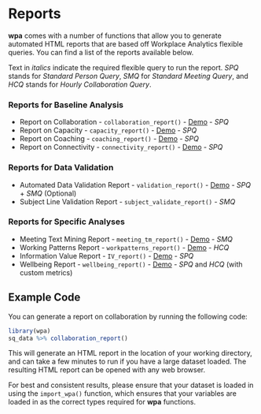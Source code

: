 # Reports

**wpa** comes with a number of functions that allow you to generate automated HTML reports that are based off Workplace Analytics flexible queries. You can find a list of the reports available below.

Text in _italics_ indicate the required flexible query to run the report. _SPQ_ stands for _Standard Person Query_, _SMQ_ for _Standard Meeting Query_, and _HCQ_ stands for _Hourly Collaboration Query_.

### Reports for Baseline Analysis

- Report on Collaboration - `collaboration_report()` - [Demo](https://microsoft.github.io/wpa/report-demo/collaboration-report.html) - _SPQ_
- Report on Capacity - `capacity_report()` - [Demo](https://microsoft.github.io/wpa/report-demo/capacity-report.html) - _SPQ_
- Report on Coaching - `coaching_report()` - [Demo](https://microsoft.github.io/wpa/report-demo/coaching-report.html) - _SPQ_
- Report on Connectivity - `connectivity_report()` - [Demo](https://microsoft.github.io/wpa/report-demo/connectivity-report.html) - _SPQ_

### Reports for Data Validation
- Automated Data Validation Report - `validation_report()` - [Demo](https://microsoft.github.io/wpa/report-demo/validation-report-demo.html) - _SPQ_ + _SMQ_ (Optional)
- Subject Line Validation Report - `subject_validate_report()` - _SMQ_

### Reports for Specific Analyses
- Meeting Text Mining Report - `meeting_tm_report()` - [Demo](https://microsoft.github.io/wpa/report-demo/meeting-text-mining-report.html) - _SMQ_
- Working Patterns Report - `workpatterns_report()` - [Demo](https://microsoft.github.io/wpa/report-demo/workpatterns-report.html) - _HCQ_
- Information Value Report - `IV_report()` - [Demo](https://microsoft.github.io/wpa/report-demo/IV-report.html) - _SPQ_
- Wellbeing Report - `wellbeing_report()` - [Demo](https://microsoft.github.io/wpa/report-demo/wellbeing-report.html)  - _SPQ_ and _HCQ_ (with custom metrics)

## Example Code

You can generate a report on collaboration by running the following code:

```R
library(wpa)
sq_data %>% collaboration_report()
```

This will generate an HTML report in the location of your working directory, and can take a few minutes to run if you have a large dataset loaded. The resulting HTML report can be opened with any web browser. 

For best and consistent results, please ensure that your dataset is loaded in using the `import_wpa()` function, which ensures that your variables are loaded in as the correct types required for **wpa** functions. 